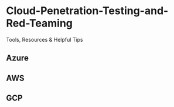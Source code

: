 # Cloud-Penetration-Testing-and-Red-Teaming
Tools, Resources &amp; Helpful Tips 


## Azure 



## AWS 


## GCP 
